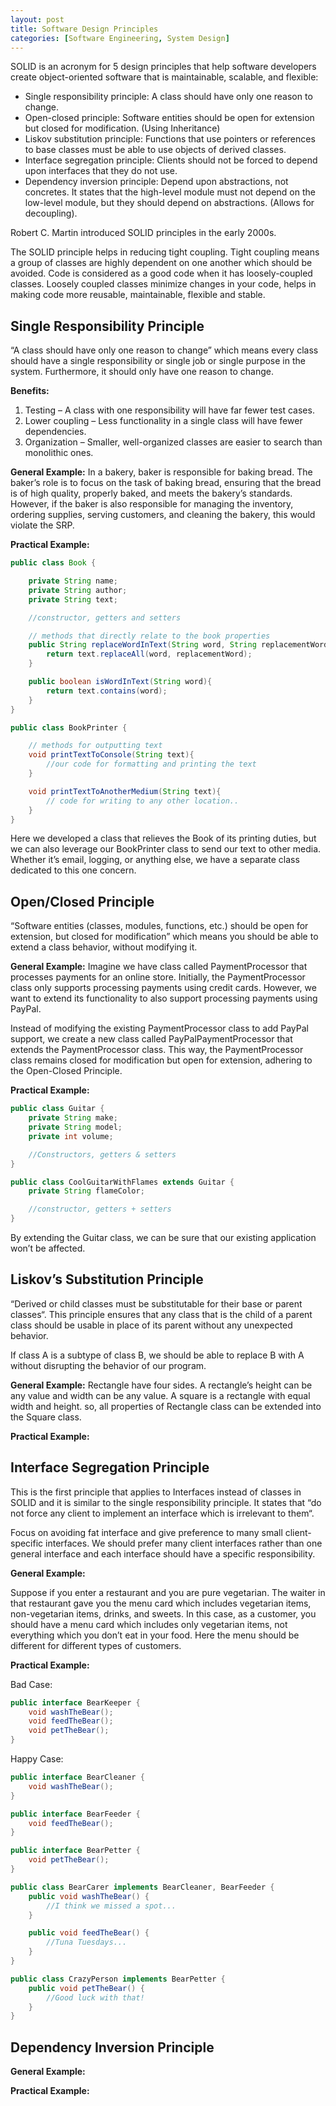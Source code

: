 ```yaml
---
layout: post
title: Software Design Principles
categories: [Software Engineering, System Design]
---
```


SOLID is an acronym for 5 design principles that help software developers create object-oriented software that is maintainable, scalable, and flexible: 
- Single responsibility principle: A class should have only one reason to change. 
- Open-closed principle: Software entities should be open for extension but closed for modification. (Using Inheritance)
- Liskov substitution principle: Functions that use pointers or references to base classes must be able to use objects of derived classes. 
- Interface segregation principle: Clients should not be forced to depend upon interfaces that they do not use. 
- Dependency inversion principle: Depend upon abstractions, not concretes. It states that the high-level module must not depend on the low-level module, but they should depend on abstractions. (Allows for decoupling).


Robert C. Martin introduced SOLID principles in the early 2000s.

The SOLID principle helps in reducing tight coupling. Tight coupling means a group of classes are highly dependent on one another which should be avoided. Code is considered as a good code when it has loosely-coupled classes.
Loosely coupled classes minimize changes in your code, helps in making code more reusable, maintainable, flexible and stable.

## Single Responsibility Principle

“A class should have only one reason to change” which means every class should have a single responsibility or single job or single purpose in the system.
Furthermore, it should only have one reason to change.

**Benefits:**
1. Testing – A class with one responsibility will have far fewer test cases.
2. Lower coupling – Less functionality in a single class will have fewer dependencies.
3. Organization – Smaller, well-organized classes are easier to search than monolithic ones.

**General Example:**
In a bakery, baker is responsible for baking bread. The baker’s role is to focus on the task of baking bread, ensuring that the bread is of high quality, properly baked, and meets the bakery’s standards.
However, if the baker is also responsible for managing the inventory, ordering supplies, serving customers, and cleaning the bakery, this would violate the SRP.

**Practical Example:**

```java
public class Book {

    private String name;
    private String author;
    private String text;

    //constructor, getters and setters

    // methods that directly relate to the book properties
    public String replaceWordInText(String word, String replacementWord){
        return text.replaceAll(word, replacementWord);
    }

    public boolean isWordInText(String word){
        return text.contains(word);
    }
}

public class BookPrinter {

    // methods for outputting text
    void printTextToConsole(String text){
        //our code for formatting and printing the text
    }

    void printTextToAnotherMedium(String text){
        // code for writing to any other location..
    }
}
```

Here we developed a class that relieves the Book of its printing duties, but we can also leverage our BookPrinter class to send our text to other media.
Whether it’s email, logging, or anything else, we have a separate class dedicated to this one concern.


## Open/Closed Principle

“Software entities (classes, modules, functions, etc.) should be open for extension, but closed for modification” which means you should be able to extend a class behavior, without modifying it.

**General Example:**
Imagine we have class called PaymentProcessor that processes payments for an online store. Initially, the PaymentProcessor class only supports processing payments using credit cards. However, we want to extend its functionality to also support processing payments using PayPal.

Instead of modifying the existing PaymentProcessor class to add PayPal support, we create a new class called PayPalPaymentProcessor that extends the PaymentProcessor class. This way, the PaymentProcessor class remains closed for modification but open for extension, adhering to the Open-Closed Principle.

**Practical Example:**

```java
public class Guitar {
    private String make;
    private String model;
    private int volume;

    //Constructors, getters & setters
}

public class CoolGuitarWithFlames extends Guitar {
    private String flameColor;

    //constructor, getters + setters
}
```

By extending the Guitar class, we can be sure that our existing application won’t be affected.

## Liskov’s Substitution Principle

“Derived or child classes must be substitutable for their base or parent classes“. This principle ensures that any class that is the child of a parent class should be usable in place of its parent without any unexpected behavior.

If class A is a subtype of class B, we should be able to replace B with A without disrupting the behavior of our program.

**General Example:**
Rectangle have four sides. A rectangle’s height can be any value and width can be any value. A square is a rectangle with equal width and height. so, all properties of Rectangle class can be extended into the Square class.

**Practical Example:**
<Pending>

## Interface Segregation Principle

This is the first principle that applies to Interfaces instead of classes in SOLID and it is similar to the single responsibility principle. It states that “do not force any client to implement an interface which is irrelevant to them“. 

Focus on avoiding fat interface and give preference to many small client-specific interfaces. We should prefer many client interfaces rather than one general interface and each interface should have a specific responsibility.

**General Example:**

Suppose if you enter a restaurant and you are pure vegetarian. The waiter in that restaurant gave you the menu card which includes vegetarian items, non-vegetarian items, drinks, and sweets. 
In this case, as a customer, you should have a menu card which includes only vegetarian items, not everything which you don’t eat in your food. Here the menu should be different for different types of customers.

**Practical Example:**

Bad Case:
```java
public interface BearKeeper {
    void washTheBear();
    void feedTheBear();
    void petTheBear();
}
```

Happy Case:
```java
public interface BearCleaner {
    void washTheBear();
}

public interface BearFeeder {
    void feedTheBear();
}

public interface BearPetter {
    void petTheBear();
}

public class BearCarer implements BearCleaner, BearFeeder {
    public void washTheBear() {
        //I think we missed a spot...
    }

    public void feedTheBear() {
        //Tuna Tuesdays...
    }
}

public class CrazyPerson implements BearPetter {
    public void petTheBear() {
        //Good luck with that!
    }
}
```

## Dependency Inversion Principle

**General Example:**

**Practical Example:**
